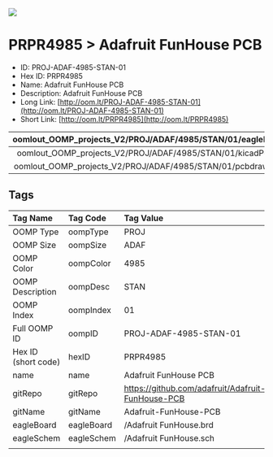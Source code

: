 


  
![][im]
# PRPR4985 > Adafruit FunHouse PCB

- ID: PROJ-ADAF-4985-STAN-01
- Hex ID: PRPR4985
- Name: Adafruit FunHouse PCB
- Description: Adafruit FunHouse PCB
- Long Link: [http://oom.lt/PROJ-ADAF-4985-STAN-01](http://oom.lt/PROJ-ADAF-4985-STAN-01)
- Short Link: [http://oom.lt/PRPR4985](http://oom.lt/PRPR4985)
  

|oomlout_OOMP_projects_V2/PROJ/ADAF/4985/STAN/01/eagleImage.png|oomlout_OOMP_projects_V2/PROJ/ADAF/4985/STAN/01/eagleSchemImage.png|oomlout_OOMP_projects_V2/PROJ/ADAF/4985/STAN/01/kicadPcb3dFront.png|oomlout_OOMP_projects_V2/PROJ/ADAF/4985/STAN/01/kicadPcb3dBack.png|
| :---: | :---: | :---: | :---: |
|oomlout_OOMP_projects_V2/PROJ/ADAF/4985/STAN/01/kicadPcb3d.png|oomlout_OOMP_projects_V2/PROJ/ADAF/4985/STAN/01/bomBack.png|oomlout_OOMP_projects_V2/PROJ/ADAF/4985/STAN/01/bomFront.png|oomlout_OOMP_projects_V2/PROJ/ADAF/4985/STAN/01/pcbdraw.svg|
|oomlout_OOMP_projects_V2/PROJ/ADAF/4985/STAN/01/pcbdrawBack.svg||||

## Tags
  

|Tag Name|Tag Code|Tag Value|
| :--- | :--- | :--- |
|OOMP Type|oompType|PROJ|
|OOMP Size|oompSize|ADAF|
|OOMP Color|oompColor|4985|
|OOMP Description|oompDesc|STAN|
|OOMP Index|oompIndex|01|
|Full OOMP ID|oompID|PROJ-ADAF-4985-STAN-01|
|Hex ID (short code)|hexID|PRPR4985|
|name|name|Adafruit FunHouse PCB|
|gitRepo|gitRepo|https://github.com/adafruit/Adafruit-FunHouse-PCB|
|gitName|gitName|Adafruit-FunHouse-PCB|
|eagleBoard|eagleBoard|/Adafruit FunHouse.brd|
|eagleSchem|eagleSchem|/Adafruit FunHouse.sch|
||||



[im]: PROJ/ADAF/4985/STAN/01/kicadPcb3d_450.png
